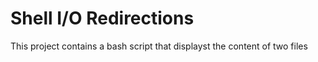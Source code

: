 # Shell I/O Redirections

This project contains a bash script that displayst the content of two files
